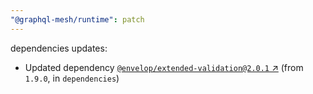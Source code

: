 ```yaml
---
"@graphql-mesh/runtime": patch
---
```

dependencies updates:
  - Updated dependency [`@envelop/extended-validation@2.0.1` ↗︎](https://www.npmjs.com/package/@envelop/extended-validation/v/2.0.1) (from `1.9.0`, in `dependencies`)
